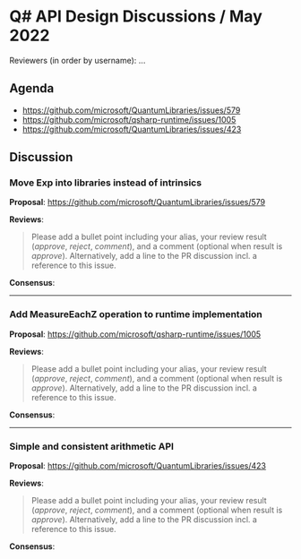 # Q# API Design Discussions / May 2022

Reviewers (in order by username): ...

## Agenda

- https://github.com/microsoft/QuantumLibraries/issues/579
- https://github.com/microsoft/qsharp-runtime/issues/1005
- https://github.com/microsoft/QuantumLibraries/issues/423

## Discussion

### Move Exp into libraries instead of intrinsics

**Proposal**: https://github.com/microsoft/QuantumLibraries/issues/579

**Reviews**:

> Please add a bullet point including your alias, your review result (*approve*, *reject*, *comment*), and a comment (optional when result is *approve*).  Alternatively, add a line to the PR discussion incl. a reference to this issue.

**Consensus**:

---

### Add MeasureEachZ operation to runtime implementation

**Proposal**: https://github.com/microsoft/qsharp-runtime/issues/1005

**Reviews**:

> Please add a bullet point including your alias, your review result (*approve*, *reject*, *comment*), and a comment (optional when result is *approve*).  Alternatively, add a line to the PR discussion incl. a reference to this issue.

**Consensus**:

---

### Simple and consistent arithmetic API

**Proposal**: https://github.com/microsoft/QuantumLibraries/issues/423

**Reviews**:

> Please add a bullet point including your alias, your review result (*approve*, *reject*, *comment*), and a comment (optional when result is *approve*).  Alternatively, add a line to the PR discussion incl. a reference to this issue.

**Consensus**:

